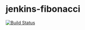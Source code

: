 # jenkins-fibonacci
[![Build Status](http://ec2-13-51-134-2.eu-north-1.compute.amazonaws.com/buildStatus/icon?job=fibonacci)](http://ec2-13-51-134-2.eu-north-1.compute.amazonaws.com/job/fibonacci/)
